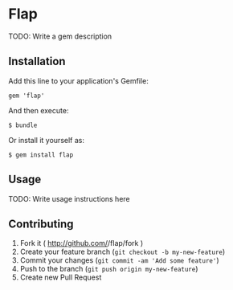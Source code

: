 # Flap

TODO: Write a gem description

## Installation

Add this line to your application's Gemfile:

    gem 'flap'

And then execute:

    $ bundle

Or install it yourself as:

    $ gem install flap

## Usage

TODO: Write usage instructions here

## Contributing

1. Fork it ( http://github.com/<my-github-username>/flap/fork )
2. Create your feature branch (`git checkout -b my-new-feature`)
3. Commit your changes (`git commit -am 'Add some feature'`)
4. Push to the branch (`git push origin my-new-feature`)
5. Create new Pull Request

